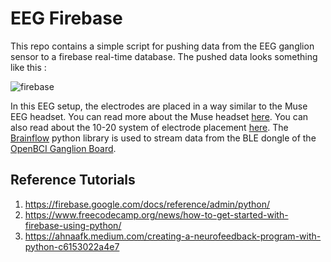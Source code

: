 # EEG Firebase
This repo contains a simple script for pushing data from the EEG ganglion sensor to a firebase real-time database. The pushed data looks something like this : 

![firebase](https://user-images.githubusercontent.com/22594650/176925570-9e37a6cb-557a-4dd1-b03f-2e0512ced606.png)


In this EEG setup, the electrodes are placed in a way similar to the Muse EEG headset. You can read more about the Muse headset [here](https://choosemuse.com/). You can also read about the 10-20 system of electrode placement [here](https://info.tmsi.com/blog/the-10-20-system-for-eeg). The [Brainflow](https://brainflow.org/) python library is used to stream data from the BLE dongle of the [OpenBCI Ganglion Board](https://docs.openbci.com/Ganglion/GanglionLanding/). 

## Reference Tutorials 
1. https://firebase.google.com/docs/reference/admin/python/
2. https://www.freecodecamp.org/news/how-to-get-started-with-firebase-using-python/
3. https://ahnaafk.medium.com/creating-a-neurofeedback-program-with-python-c6153022a4e7

